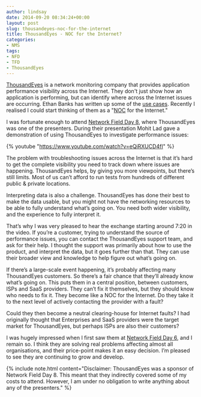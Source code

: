 ```yaml
---
author: lindsay
date: 2014-09-20 08:34:24+00:00
layout: post
slug: thousandeyes-noc-for-the-internet
title: ThousandEyes - NOC for the Internet?
categories:
- NMS
tags:
- NFD
- TFD
- ThousandEyes
---
```


[ThousandEyes](http://www.thousandeyes.com/) is a network monitoring company that provides application performance visibility across the Internet. They don't just show how an application is performing, but can identify where across the Internet issues are occurring. Ethan Banks has written up some of the [use cases](http://ethancbanks.com/2014/09/18/thousandeyes-network-monitoring-use-cases/). Recently I realised I could start thinking of them as a "[NOC](https://en.wikipedia.org/wiki/Network_operations_center) for the Internet."

I was fortunate enough to attend [Network Field Day 8](http://www.techfieldday.com/events/nfd8), where ThousandEyes was one of the presenters. During their presentation Mohit Lad gave a demonstration of using ThousandEyes to investigate performance issues:

{% youtube "https://www.youtube.com/watch?v=eQiRXUCD4fI" %}

The problem with troubleshooting issues across the Internet is that it’s hard to get the complete visibility you need to track down where issues are happening. ThousandEyes helps, by giving you more viewpoints, but there’s still limits. Most of us can’t afford to run tests from hundreds of different public & private locations.

Interpreting data is also a challenge. ThousandEyes has done their best to make the data usable, but you might not have the networking resources to be able to fully understand what’s going on. You need both wider visibility, and the experience to fully interpret it.

That’s why I was very pleased to hear the exchange starting around 7:20 in the video. If you’re a customer, trying to understand the source of performance issues, you can contact the ThousandEyes support team, and ask for their help. I thought the support was primarily about how to use the product, and interpret the data, but it goes further than that. They can use their broader view and knowledge to help figure out what’s going on.

If there’s a large-scale event happening, it’s probably affecting many ThousandEyes customers. So there’s a fair chance that they’ll already know what’s going on. This puts them in a central position, between customers, ISPs and SaaS providers. They can’t fix it themselves, but they should know who needs to fix it. They become like a NOC for the Internet. Do they take it to the next level of actively contacting the provider with a fault?

Could they then become a neutral clearing-house for Internet faults? I had originally thought that Enterprises and SaaS providers were the target market for ThousandEyes, but perhaps ISPs are also their customers?

I was hugely impressed when I first saw them at [Network Field Day 6](http://techfieldday.com/events/nfd6), and I remain so. I think they are solving real problems affecting almost all organisations, and their price-point makes it an easy decision. I’m pleased to see they are continuing to grow and develop.

{% include note.html content="Disclaimer: ThousandEyes was a sponsor of Network Field Day 8. This meant that they indirectly covered some of my costs to attend. However, I am under no obligation to write anything about any of the presenters." %}

